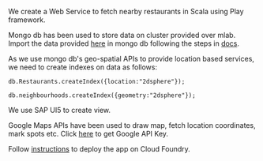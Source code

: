 We create a Web Service to fetch nearby restaurants in Scala using Play framework.

Mongo db has been used to store data on cluster provided over mlab. Import the data provided [here](data/) in mongo db following the steps in [docs](docs/DBSetup.md).

As we use mongo db's geo-spatial APIs to provide location based services, we need to create indexes on data as follows:

`db.Restaurants.createIndex({location:"2dsphere"});`

`db.neighbourhoods.createIndex({geometry:"2dsphere"});`

We use SAP UI5 to create view.

Google Maps APIs have been used to draw map, fetch location coordinates, mark spots etc. Click [here](https://developers.google.com/maps/documentation/javascript/get-api-key) to get Google API Key.

Follow [instructions](docs/CFDeploy.md) to deploy the app on Cloud Foundry.
